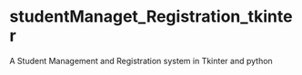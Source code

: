 # studentManaget_Registration_tkinter
A Student Management and Registration system in Tkinter and python

